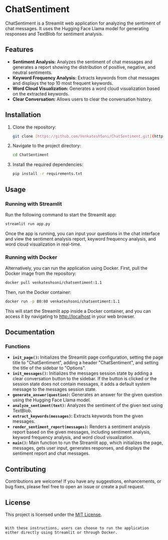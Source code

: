 # ChatSentiment

ChatSentiment is a Streamlit web application for analyzing the sentiment of chat messages. It uses the Hugging Face Llama model for generating responses and TextBlob for sentiment analysis.

## Features

- **Sentiment Analysis:** Analyzes the sentiment of chat messages and generates a report showing the distribution of positive, negative, and neutral sentiments.
- **Keyword Frequency Analysis:** Extracts keywords from chat messages and displays the top 10 most frequent keywords.
- **Word Cloud Visualization:** Generates a word cloud visualization based on the extracted keywords.
- **Clear Conversation:** Allows users to clear the conversation history.

## Installation

1. Clone the repository:

   ```bash
   git clone [https://github.com/VenkateshSoni/ChatSentiment.git](https://github.com/VenkateshSoni/ChatSentiment.git)
   ```

2. Navigate to the project directory:

   ```bash
   cd ChatSentiment
   ```

3. Install the required dependencies:

   ```bash
   pip install -r requirements.txt
   ```

## Usage

### Running with Streamlit

Run the following command to start the Streamlit app:

```bash
streamlit run app.py
```

Once the app is running, you can input your questions in the chat interface and view the sentiment analysis report, keyword frequency analysis, and word cloud visualization in real-time.

### Running with Docker

Alternatively, you can run the application using Docker. First, pull the Docker image from the repository:

```bash
docker pull venkateshsoni/chatsentiment:1.1
```

Then, run the Docker container:

```bash
docker run -p 80:80 venkateshsoni/chatsentiment:1.1
```

This will start the Streamlit app inside a Docker container, and you can access it by navigating to [http://localhost](http://localhost) in your web browser.

## Documentation

### Functions

- **`init_page()`:** Initializes the Streamlit page configuration, setting the page title to "ChatSentiment", adding a header "ChatSentiment", and setting the title of the sidebar to "Options".
- **`init_messages()`:** Initializes the messages session state by adding a clear conversation button to the sidebar. If the button is clicked or the session state does not contain messages, it adds a default system message to the messages session state.
- **`generate_answer(question)`:** Generates an answer for the given question using the Hugging Face Llama model.
- **`analyze_sentiment(text)`:** Analyzes the sentiment of the given text using TextBlob.
- **`extract_keywords(messages)`:** Extracts keywords from the given messages.
- **`render_sentiment_report(messages)`:** Renders a sentiment analysis report based on the given messages, including sentiment analysis, keyword frequency analysis, and word cloud visualization.
- **`main()`:** Main function to run the Streamlit app, which initializes the page, messages, gets user input, generates responses, and displays the sentiment report and chat messages.

## Contributing

Contributions are welcome! If you have any suggestions, enhancements, or bug fixes, please feel free to open an issue or create a pull request.

## License

This project is licensed under the [MIT License](LICENSE).
```

With these instructions, users can choose to run the application either directly using Streamlit or through Docker.
